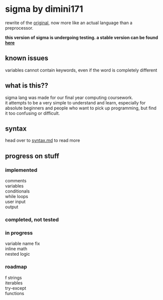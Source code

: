 # sigma by dimini171
rewrite of the [original](https://github.com/dimini171/sigma/tree/v1), now more like an actual language than a preprocessor.  

**this version of sigma is undergoing testing. a stable version can be found [here](https://github.com/dimini171/sigma/tree/v1)**  

## known issues
variables cannot contain keywords, even if the word is completely different

## what is this??
sigma lang was made for our final year computing coursework.  
it attempts to be a very simple to understand and learn, especially for absolute beginners and people who want to pick up programming, but find it too confusing or difficult.

## syntax
head over to [syntax.md](https://github.com/mysteriousellipsis/sigma/blob/v2/SYNTAX.md) to read more

## progress on stuff
### implemented
comments  
variables  
conditionals  
while loops  
user input  
output  

### completed, not tested

### in progress
variable name fix  
inline math  
nested logic  

### roadmap
f strings  
iterables  
try-except  
functions
